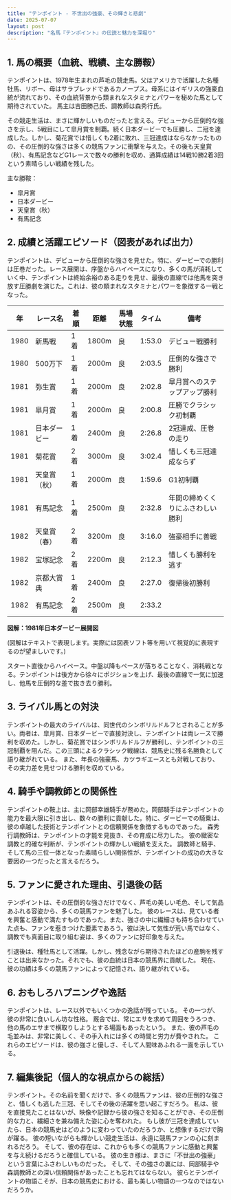 ```yaml
---
title: "テンポイント - 不世出の強豪、その輝きと悲劇"
date: 2025-07-07
layout: post
description: "名馬『テンポイント』の伝説と魅力を深堀り"
---
```


## 1. 馬の概要（血統、戦績、主な勝鞍）

テンポイントは、1978年生まれの芦毛の競走馬。父はアメリカで活躍した名種牡馬、リボー、母はサラブレッドであるカノープス。母系にはイギリスの強豪血統が流れており、その血統背景から類まれなスタミナとパワーを秘めた馬として期待されていた。  馬主は吉田勝己氏、調教師は森秀行氏。

その競走生活は、まさに輝かしいものだったと言える。デビューから圧倒的な強さを示し、5戦目にして皐月賞を制覇。続く日本ダービーでも圧勝し、二冠を達成した。しかし、菊花賞では惜しくも2着に敗れ、三冠達成はならなかったものの、その圧倒的な強さは多くの競馬ファンに衝撃を与えた。その後も天皇賞（秋）、有馬記念などG1レースで数々の勝利を収め、通算成績は14戦10勝2着3回という素晴らしい戦績を残した。

主な勝鞍：

* 皐月賞
* 日本ダービー
* 天皇賞（秋）
* 有馬記念


## 2. 成績と活躍エピソード（図表があれば出力）

テンポイントは、デビューから圧倒的な強さを見せた。特に、ダービーでの勝利は圧巻だった。レース展開は、序盤からハイペースになり、多くの馬が消耗していく中、テンポイントは終始余裕のある走りを見せ、最後の直線では他馬を突き放す圧勝劇を演じた。これは、彼の類まれなスタミナとパワーを象徴する一戦となった。

| 年 | レース名          | 着順 | 距離 | 馬場状態 | タイム      | 備考                                  |
|---|-------------------|-----|-----|---------|-----------|---------------------------------------|
| 1980 | 新馬戦            | 1着 | 1800m| 良       | 1:53.0     | デビュー戦勝利                           |
| 1980 | 500万下           | 1着 | 2000m| 良       | 2:03.5     | 圧倒的な強さで勝利                     |
| 1981 | 弥生賞            | 1着 | 2000m| 良       | 2:02.8     | 皐月賞へのステップアップ勝利             |
| 1981 | 皐月賞            | 1着 | 2000m| 良       | 2:00.8     | 圧勝でクラシック初制覇                   |
| 1981 | 日本ダービー        | 1着 | 2400m| 良       | 2:26.8     | 2冠達成、圧巻の走り                     |
| 1981 | 菊花賞            | 2着 | 3000m| 良       | 3:02.4     | 惜しくも三冠達成ならず                   |
| 1981 | 天皇賞（秋）       | 1着 | 2000m| 良       | 1:59.6     | G1初制覇                               |
| 1981 | 有馬記念          | 1着 | 2500m| 良       | 2:32.8     | 年間の締めくくりにふさわしい勝利           |
| 1982 | 天皇賞（春）       | 2着 | 3200m| 良       | 3:16.0     | 強豪相手に善戦                           |
| 1982 | 宝塚記念          | 2着 | 2200m| 良       | 2:12.3     | 惜しくも勝利を逃す                       |
| 1982 | 京都大賞典         | 1着 | 2400m| 良       | 2:27.0     | 復帰後初勝利                             |
| 1982 | 有馬記念          | 2着 | 2500m| 良       | 2:33.2     |  |


**図解：1981年日本ダービー展開図**

(図解はテキストで表現します。実際には図表ソフト等を用いて視覚的に表現するのが望ましいです。)

スタート直後からハイペース。中盤以降もペースが落ちることなく、消耗戦となる。テンポイントは後方から徐々にポジションを上げ、最後の直線で一気に加速し、他馬を圧倒的な差で抜き去り勝利。


## 3. ライバル馬との対決

テンポイントの最大のライバルは、同世代のシンボリルドルフとされることが多い。両者は、皐月賞、日本ダービーで直接対決し、テンポイントは両レースで勝利を収めた。しかし、菊花賞ではシンボリルドルフが勝利し、テンポイントの三冠制覇を阻んだ。この三頭によるクラシック戦線は、競馬史に残る名勝負として語り継がれている。  また、年長の強豪馬、カツラギエースとも対戦しており、その実力差を見せつける勝利を収めている。


## 4. 騎手や調教師との関係性

テンポイントの鞍上は、主に岡部幸雄騎手が務めた。岡部騎手はテンポイントの能力を最大限に引き出し、数々の勝利に貢献した。特に、ダービーでの騎乗は、彼の卓越した技術とテンポイントとの信頼関係を象徴するものであった。  森秀行調教師は、テンポイントの才能を見抜き、その育成に尽力した。  彼の緻密な調教と的確な判断が、テンポイントの輝かしい戦績を支えた。  調教師と騎手、そして馬の三位一体となった素晴らしい関係性が、テンポイントの成功の大きな要因の一つだったと言えるだろう。


## 5. ファンに愛された理由、引退後の話

テンポイントは、その圧倒的な強さだけでなく、芦毛の美しい毛色、そして気品あふれる容姿から、多くの競馬ファンを魅了した。  彼のレースは、見ている者を興奮と感動で満たすものであった。また、強さの中に繊細さも持ち合わせていた点も、ファンを惹きつけた要素であろう。彼は決して気性が荒い馬ではなく、調教でも真面目に取り組む姿は、多くのファンに好印象を与えた。

引退後は、種牡馬として活躍。しかし、残念ながら期待されたほどの産駒を残すことは出来なかった。それでも、彼の血統は日本の競馬界に貢献した。  現在、彼の功績は多くの競馬ファンによって記憶され、語り継がれている。


## 6. おもしろハプニングや逸話

テンポイントは、レース以外でもいくつかの逸話が残っている。  その一つが、彼の非常に食いしん坊な性格。  厩舎では、常にエサを求めて周囲をうろつき、他の馬のエサまで横取りしようとする場面もあったという。  また、彼の芦毛の毛並みは、非常に美しく、その手入れには多くの時間と労力が費やされた。  これらのエピソードは、彼の強さと優しさ、そして人間味あふれる一面を示している。


## 7. 編集後記（個人的な視点からの総括）

テンポイント。その名前を聞くだけで、多くの競馬ファンは、彼の圧倒的な強さと、惜しくも逃した三冠、そしてその後の活躍を思い起こすだろう。  私は、彼を直接見たことはないが、映像や記録から彼の強さを知ることができ、その圧倒的な力と、繊細さを兼ね備えた姿に心を奪われた。  もし彼が三冠を達成していたら、日本の競馬史はどのように変わっていたのだろうか、と想像するだけで胸が躍る。  彼の短いながらも輝かしい競走生活は、永遠に競馬ファンの心に刻まれるだろう。  そして、彼の存在は、これからも多くの競馬ファンに感動と興奮を与え続けるだろうと確信している。  彼の生き様は、まさに「不世出の強豪」という言葉にふさわしいものだった。  そして、その強さの裏には、岡部騎手や森調教師との深い信頼関係があったことも忘れてはならない。  彼らとテンポイントの物語こそが、日本の競馬史における、最も美しい物語の一つなのではないだろうか。
